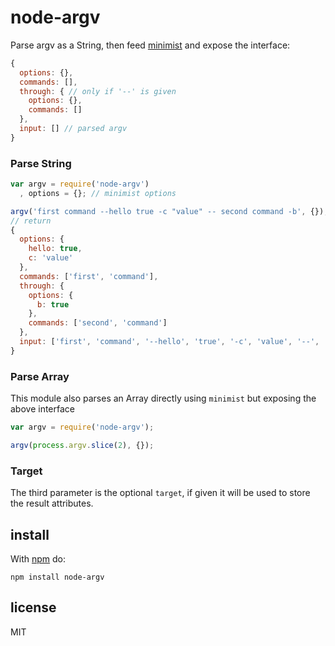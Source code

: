 # node-argv

Parse argv as a String, then feed [minimist](https://github.com/substack/minimist) and expose the interface: 

```javascript
{
  options: {},
  commands: [],
  through: { // only if '--' is given
    options: {},
    commands: []
  },
  input: [] // parsed argv
}
```

### Parse String

```javascript
var argv = require('node-argv')
  , options = {}; // minimist options

argv('first command --hello true -c "value" -- second command -b', {});
// return
{
  options: {
    hello: true,
    c: 'value'
  },
  commands: ['first', 'command'],
  through: {
    options: {
      b: true
    },
    commands: ['second', 'command']
  },
  input: ['first', 'command', '--hello', 'true', '-c', 'value', '--', 'second', 'command', '-b']
}
```

### Parse Array

This module also parses an Array directly using `minimist` but exposing the above interface

```javascript
var argv = require('node-argv');

argv(process.argv.slice(2), {});
```

### Target
The third parameter is the optional `target`, if given it will be used to store the result attributes.

## install

With [npm](https://npmjs.org) do:

```
npm install node-argv
```

## license

MIT